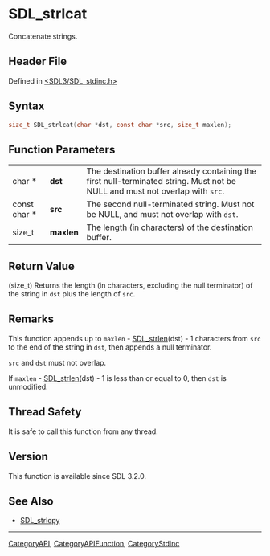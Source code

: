 # SDL_strlcat

Concatenate strings.

## Header File

Defined in [<SDL3/SDL_stdinc.h>](https://github.com/libsdl-org/SDL/blob/main/include/SDL3/SDL_stdinc.h)

## Syntax

```c
size_t SDL_strlcat(char *dst, const char *src, size_t maxlen);
```

## Function Parameters

|              |            |                                                                                                                               |
| ------------ | ---------- | ----------------------------------------------------------------------------------------------------------------------------- |
| char *       | **dst**    | The destination buffer already containing the first null-terminated string. Must not be NULL and must not overlap with `src`. |
| const char * | **src**    | The second null-terminated string. Must not be NULL, and must not overlap with `dst`.                                         |
| size_t       | **maxlen** | The length (in characters) of the destination buffer.                                                                         |

## Return Value

(size_t) Returns the length (in characters, excluding the null terminator)
of the string in `dst` plus the length of `src`.

## Remarks

This function appends up to `maxlen` - [SDL_strlen](SDL_strlen)(dst) - 1
characters from `src` to the end of the string in `dst`, then appends a
null terminator.

`src` and `dst` must not overlap.

If `maxlen` - [SDL_strlen](SDL_strlen)(dst) - 1 is less than or equal to 0,
then `dst` is unmodified.

## Thread Safety

It is safe to call this function from any thread.

## Version

This function is available since SDL 3.2.0.

## See Also

- [SDL_strlcpy](SDL_strlcpy)

----
[CategoryAPI](CategoryAPI), [CategoryAPIFunction](CategoryAPIFunction), [CategoryStdinc](CategoryStdinc)

